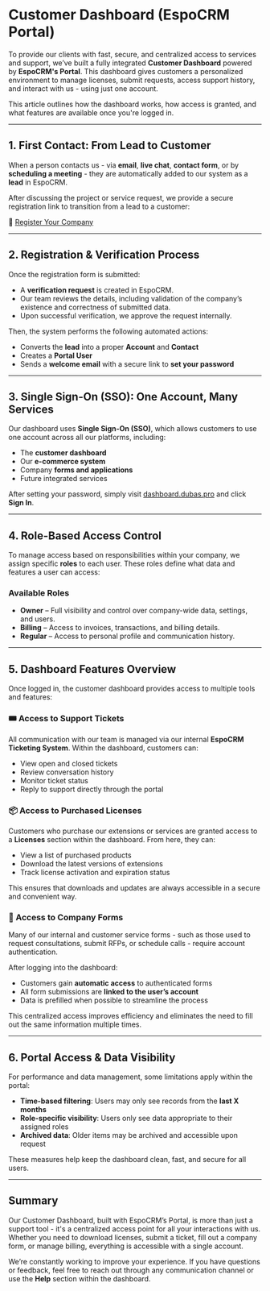 # Customer Dashboard (EspoCRM Portal)

To provide our clients with fast, secure, and centralized access to services and support, we’ve built a fully integrated **Customer Dashboard** powered by **EspoCRM's Portal**. This dashboard gives customers a personalized environment to manage licenses, submit requests, access support history, and interact with us - using just one account.

This article outlines how the dashboard works, how access is granted, and what features are available once you're logged in.

---

## 1. First Contact: From Lead to Customer

When a person contacts us - via **email**, **live chat**, **contact form**, or by **scheduling a meeting** - they are automatically added to our system as a **lead** in EspoCRM.

After discussing the project or service request, we provide a secure registration link to transition from a lead to a customer:

🔗 [Register Your Company](https://dashboard.dubas.pro/static/company-registration)

---

## 2. Registration & Verification Process

Once the registration form is submitted:

- A **verification request** is created in EspoCRM.
- Our team reviews the details, including validation of the company’s existence and correctness of submitted data.
- Upon successful verification, we approve the request internally.

Then, the system performs the following automated actions:

- Converts the **lead** into a proper **Account** and **Contact**
- Creates a **Portal User**
- Sends a **welcome email** with a secure link to **set your password**

---

## 3. Single Sign-On (SSO): One Account, Many Services

Our dashboard uses **Single Sign-On (SSO)**, which allows customers to use one account across all our platforms, including:

- The **customer dashboard**
- Our **e-commerce system**
- Company **forms and applications**
- Future integrated services

After setting your password, simply visit [dashboard.dubas.pro](https://dashboard.dubas.pro) and click **Sign In**.

---

## 4. Role-Based Access Control

To manage access based on responsibilities within your company, we assign specific **roles** to each user. These roles define what data and features a user can access:

### Available Roles

- **Owner** – Full visibility and control over company-wide data, settings, and users.
- **Billing** – Access to invoices, transactions, and billing details.
- **Regular** – Access to personal profile and communication history.

---

## 5. Dashboard Features Overview

Once logged in, the customer dashboard provides access to multiple tools and features:

### 🎟 Access to Support Tickets

All communication with our team is managed via our internal **EspoCRM Ticketing System**. Within the dashboard, customers can:

- View open and closed tickets
- Review conversation history
- Monitor ticket status
- Reply to support directly through the portal

### 📦 Access to Purchased Licenses

Customers who purchase our extensions or services are granted access to a **Licenses** section within the dashboard. From here, they can:

- View a list of purchased products
- Download the latest versions of extensions
- Track license activation and expiration status

This ensures that downloads and updates are always accessible in a secure and convenient way.

### 📝 Access to Company Forms

Many of our internal and customer service forms - such as those used to request consultations, submit RFPs, or schedule calls - require account authentication.

After logging into the dashboard:

- Customers gain **automatic access** to authenticated forms
- All form submissions are **linked to the user’s account**
- Data is prefilled when possible to streamline the process

This centralized access improves efficiency and eliminates the need to fill out the same information multiple times.

---

## 6. Portal Access & Data Visibility

For performance and data management, some limitations apply within the portal:

- **Time-based filtering**: Users may only see records from the **last X months**
- **Role-specific visibility**: Users only see data appropriate to their assigned roles
- **Archived data**: Older items may be archived and accessible upon request

These measures help keep the dashboard clean, fast, and secure for all users.

---

## Summary

Our Customer Dashboard, built with EspoCRM’s Portal, is more than just a support tool - it's a centralized access point for all your interactions with us. Whether you need to download licenses, submit a ticket, fill out a company form, or manage billing, everything is accessible with a single account.

We’re constantly working to improve your experience. If you have questions or feedback, feel free to reach out through any communication channel or use the **Help** section within the dashboard.

